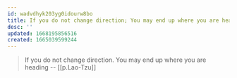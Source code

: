 ```yaml
---
id: wadvdhyk203yg0idourw8bo
title: If you do not change direction; You may end up where you are heading
desc: ''
updated: 1668195856516
created: 1665039599244
---
```


> If you do not change direction. You may end up where you are heading -- [[p.Lao-Tzu]]